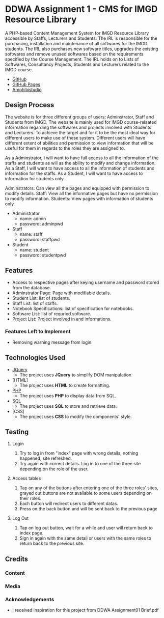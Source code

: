 # DDWA Assignment 1 - CMS for IMGD Resource Library

A PHP-based Content Management System for IMGD Resource Library accessible by Staffs, Lecturers and Students. The IRL is responsible for the purchasing, installation and maintenance of all softwares for the IMGD students. The IRL also purchases new software titles, upgrades the existing softwares and remove unused softwares based on the requirements specified by the Course Management. The IRL holds on to Lists of Softwares, Consultancy Projects, Students and Lecturers related to the IMGD course. 

- [GitHub](https://github.com/osshiya/DME-Assignment-1.git)
- [GitHub Pages](https://osshiya.github.io/DDWA-Assignment-1/)
- [Amphibistudio](https://student.amphibistudio.sg/10187403A/DDWA/DDWA-Assg01-S10187403A-OngShiYa/)

## Design Process
The website is for three different groups of users; Adminstrator, Staff and Students from IMGD. The website is mainly used for IMGD course-relaated information regarding the softwares and projects involved with Students and Lecturers. To achieve the target and for it to be the most ideal way for different users to make use of these system. Different users will have different extent of abilities and permission to view information that will be useful for them in regards to the roles they are assigned to.

As a Adminstrator, I will want to have full access to all the information of the staffs and students as will as the ability to modify and change information.
As a Staff, I will want to have access to all the information of students and information for the staffs.
As a Student, I will want to have access to information for students only.

Adminstrators: Can view all the pages and equipped with permission to modify details.
Staff: View all the informative pages but have no permission to modify information.
Students: View pages with information of students only.

- Administrator
    - name: admin
    - password: adminpwd
- Staff
    - name: staff
    - password: staffpwd
-  Student
    - name: student
    - password: studentpwd

## Features
- Access to respective pages after keying username and password stored from the database.
- Adminstrator Page: Page with modifiable details.
- Student List: list of students.
- Staff List: list of staffs.
- Notebook Specifications: list of specification for notebooks.
- Software List: list of requried software.
- Project List: Project involved in and informations.
 

### Features Left to Implement
- Removing warning message from login

## Technologies Used
- [JQuery](https://jquery.com)
    - The project uses **JQuery** to simplify DOM manipulation.
- [HTML]
    - The project uses **HTML** to create formatting.
- [PHP](https://www.php.net/)
    - The project uses **PHP** to display data from SQL.
- [SQL](https://www.mysql.com/)
   - The project uses **SQL** to store and retrieve data.
- [CSS]
    - The project uses **CSS** to modify the components' style.


## Testing
1. Login
    1. Try to log in from "index" page with wrong details, nothing happened, site refreshed.
    2. Try again with correct details. Log in to one of the three site depending on the role of the user.

2. Access tables
    1. Tap on any of the buttons after entering one of the three roles' sites, grayed out buttons are not avaliable to some users depending on their roles.
    2. Each button will redirect users to different datas.
    3. Press on the back button and will be sent back to the previous page

3. Log Out
    1. Tap on log out button, wait for a while and user will return back to index page. 
    2. Sign in again with the same detail or users with the same roles to return back to the previous site. 

## Credits

### Content

### Media

### Acknowledgements
- I received inspiration for this project from DDWA Assignment01 Brief.pdf
